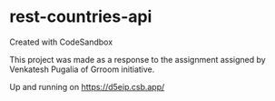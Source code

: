 # rest-countries-api

Created with CodeSandbox

This project was made as a response to the assignment assigned by Venkatesh Pugalia of Grroom initiative.

Up and running on https://d5eip.csb.app/
